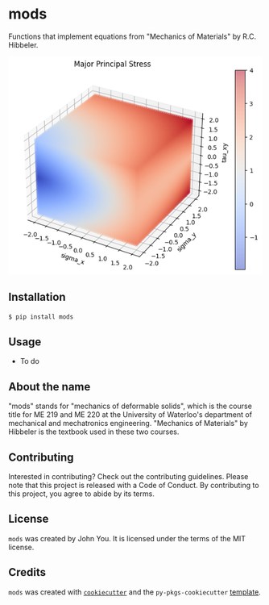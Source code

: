 # mods

Functions that implement equations from "Mechanics of Materials" by R.C. Hibbeler.

![Major principal stress](images/readme_image_1.png)

## Installation

```bash
$ pip install mods
```

## Usage

- To do

## About the name
"mods" stands for "mechanics of deformable solids", which is the course title for ME 219 and ME 220
at the University of Waterloo's department of mechanical and mechatronics engineering. "Mechanics of Materials"
by Hibbeler is the textbook used in these two courses.

## Contributing

Interested in contributing? Check out the contributing guidelines. Please note that this project is released with a Code of Conduct. By contributing to this project, you agree to abide by its terms.

## License

`mods` was created by John You. It is licensed under the terms of the MIT license.

## Credits

`mods` was created with [`cookiecutter`](https://cookiecutter.readthedocs.io/en/latest/) and the `py-pkgs-cookiecutter` [template](https://github.com/py-pkgs/py-pkgs-cookiecutter).
